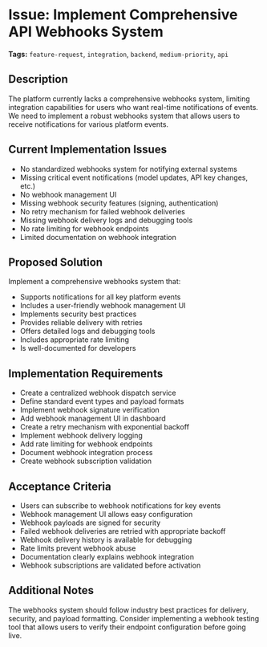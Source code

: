 # Issue: Implement Comprehensive API Webhooks System

**Tags:** `feature-request`, `integration`, `backend`, `medium-priority`, `api`

## Description

The platform currently lacks a comprehensive webhooks system, limiting integration capabilities for users who want real-time notifications of events. We need to implement a robust webhooks system that allows users to receive notifications for various platform events.

## Current Implementation Issues

- No standardized webhooks system for notifying external systems
- Missing critical event notifications (model updates, API key changes, etc.)
- No webhook management UI
- Missing webhook security features (signing, authentication)
- No retry mechanism for failed webhook deliveries
- Missing webhook delivery logs and debugging tools
- No rate limiting for webhook endpoints
- Limited documentation on webhook integration

## Proposed Solution

Implement a comprehensive webhooks system that:
- Supports notifications for all key platform events
- Includes a user-friendly webhook management UI
- Implements security best practices
- Provides reliable delivery with retries
- Offers detailed logs and debugging tools
- Includes appropriate rate limiting
- Is well-documented for developers

## Implementation Requirements

- Create a centralized webhook dispatch service
- Define standard event types and payload formats
- Implement webhook signature verification
- Add webhook management UI in dashboard
- Create a retry mechanism with exponential backoff
- Implement webhook delivery logging
- Add rate limiting for webhook endpoints
- Document webhook integration process
- Create webhook subscription validation

## Acceptance Criteria

- Users can subscribe to webhook notifications for key events
- Webhook management UI allows easy configuration
- Webhook payloads are signed for security
- Failed webhook deliveries are retried with appropriate backoff
- Webhook delivery history is available for debugging
- Rate limits prevent webhook abuse
- Documentation clearly explains webhook integration
- Webhook subscriptions are validated before activation

## Additional Notes

The webhooks system should follow industry best practices for delivery, security, and payload formatting. Consider implementing a webhook testing tool that allows users to verify their endpoint configuration before going live. 